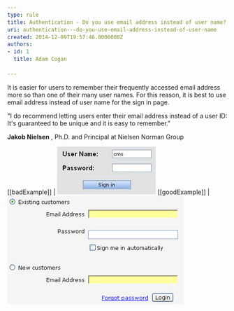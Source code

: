 ```yaml
---
type: rule
title: Authentication - Do you use email address instead of user name?
uri: authentication---do-you-use-email-address-instead-of-user-name
created: 2014-12-09T19:57:46.0000000Z
authors:
- id: 1
  title: Adam Cogan

---
```


It is easier for users to remember their frequently accessed email address more                     so than one of their many user names. For this reason, it is best to use email address                     instead of user name for the sign in page.
 
"I do recommend letting users enter their email address instead of a user ID: It's guaranteed to be unique and it is easy to remember."

**Jakob Nielsen** ,  Ph.D. and Principal at Nielsen Norman Group

[[badExample]]
| ![users have to remember which username applies to this particular website](bad-username.jpg)
[[goodExample]]
| ![users will always remember their primary email address](good-email.jpg)
